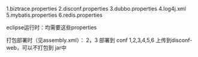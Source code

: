 1.biztrace.properties
2.disconf.properties
3.dubbo.properties
4.log4j.xml
5.mybatis.properties
6.redis.properties

eclipse运行时：均需要这些properties

打包部署时（见assembly.xml）：
	2，3 部署到 conf
	1,2,3,4,5,6 上传到disconf-web，可以不打包到 jar中
